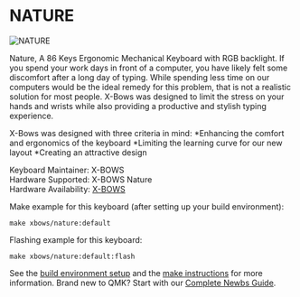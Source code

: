 # NATURE
![NATURE](https://cdn.shopify.com/s/files/1/0014/7623/1237/files/xbows_1_720x_99574cc7-a547-4c1d-b847-482ec282f45b_540x.png)

Nature, A 86 Keys Ergonomic Mechanical Keyboard with RGB backlight.
If you spend your work days in front of a computer, you have likely felt some discomfort after a long day of typing. While spending less time on our computers would be the ideal remedy for this problem, that is not a realistic solution for most people. X-Bows was designed to limit the stress on your hands and wrists while also providing a productive and stylish typing experience.


X-Bows was designed with three criteria in mind:
*Enhancing the comfort and ergonomics of the keyboard
*Limiting the learning curve for our new layout
*Creating an attractive design


Keyboard Maintainer: X-BOWS  
Hardware Supported: X-BOWS Nature  
Hardware Availability: [X-BOWS](https://x-bows.com/)

Make example for this keyboard (after setting up your build environment):

    make xbows/nature:default

Flashing example for this keyboard:

    make xbows/nature:default:flash

See the [build environment setup](https://docs.qmk.fm/#/getting_started_build_tools) and the [make instructions](https://docs.qmk.fm/#/getting_started_make_guide) for more information. Brand new to QMK? Start with our [Complete Newbs Guide](https://docs.qmk.fm/#/newbs).
